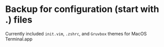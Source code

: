 # Backup for configuration (start with .) files

Currently included `init.vim`, `.zshrc`, and `Gruvbox` themes for MacOS Terminal.app

